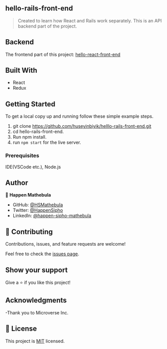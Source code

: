 ## hello-rails-front-end

> Created to learn how React and Rails work separately.  This is an API backend part of the project.

## Backend
The frontend part of this project: [hello-react-front-end](https://github.com/HSMathebula/hello-rails-back-end)

## Built With

- React
- Redux

## Getting Started

To get a local copy up and running follow these simple example steps.

1. git clone https://github.com/huseyinbiyik/helllo-rails-front-end.git <br>
2. cd hello-rails-front-end. <br>
3. Run npm install.
4. run `npm start` for the live server. <br>

### Prerequisites

IDE(VSCode etc.), Node.js

## Author

👤 **Happen Mathebula**
- GitHub: [@HSMathebula](https://github.com/HSMathebula )
- Twitter: [@HappenSipho](https://twitter.com/HappenSipho)
- LinkedIn: [@happen-sipho-mathebula](www.linkedin.com/in/happen-sipho-mathebula)


## 🤝 Contributing

Contributions, issues, and feature requests are welcome!

Feel free to check the [issues page](../../issues/).

## Show your support

Give a ⭐️ if you like this project!

## Acknowledgments

-Thank you to Microverse Inc.

## 📝 License

This project is [MIT](./LICENSE.md) licensed.